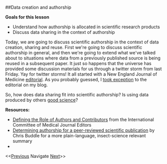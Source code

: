 ##Data creation and authorship

**Goals for this lesson**

* Understand how authorship is allocated in scientific research products
* Discuss data sharing in the context of authorship

Today, we are going to discuss scientific authorship in the context of data creation, sharing and reuse. First we're going to discuss scientific authorship in general, and then we're going to extend what we've talked about to situations where data from a previously published source is being reused in a subsequent paper. It just so happens that the universe has provided some discussion materials for us through a twitter storm from last Friday. Yay for twitter storms! It all started with a New England Journal of Medicine [editorial](http://www.nejm.org/doi/full/10.1056/NEJMe1516564). As you probably guessed, I [took exception](https://practicaldatamanagement.wordpress.com/2016/01/22/a-fundamental-difference-of-opinion/) to the editorial on my blog.

So, how does data sharing fit into scientific authorship? Is using data produced by others [good science](https://dynamicecology.wordpress.com/2013/11/07/the-one-true-route-to-good-science-is/)?


**Resources:**


* [Defining the Role of Authors and Contributors](http://www.icmje.org/recommendations/browse/roles-and-responsibilities/defining-the-role-of-authors-and-contributors.html) from the International Committee of Medical Journal Editors
* [Determining authorship for a peer-reviewed scientific publication](http://arthropodecology.com/2012/08/31/determining-authorship-for-a-peer-reviewed-scientific-publication/) by Chris Buddle for a more plain-language, insect-science relevant summary
* 

<<[Previous](https://github.com/cbahlai/OSRR_course/blob/master/04_understanding_other_peoples_data_metadata.md)  Navigate [Next](https://github.com/cbahlai/OSRR_course/blob/master/06_data.cleaning.md)>>

